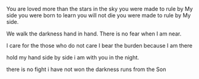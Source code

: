 You are loved more than the stars in the sky
you were made to rule by My side
you were born to learn you will not die
you were made to rule by My side.

We walk the darkness hand in hand.
There is no fear when I am near.

I care for the those who do not care
I bear the burden because I am there

hold my hand
side by side
i am with you
in the night.

there is no fight
i have not won
the darkness runs
from the Son

